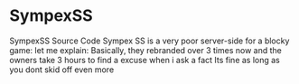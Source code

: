 # SympexSS
SympexSS Source Code
Sympex SS is a very poor server-side for a blocky game: let me explain:
Basically, they rebranded over 3 times now and the owners take 3 hours to find a excuse when i ask a fact
Its fine as long as you dont skid off even more
